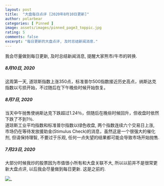 ```yaml
---
layout: post
title:  "大盘每日点评 [2020年8月10日更新]"
author: polarbear
categories: [ Pinned ]
image: assets/images/pinned_page3_toppic.jpg
rating: 5
comments: false
excerpt: "每日更新的大盘点评, 及时总结新闻消息."
---
```


我会尽量做到每日更新, 及时总结新闻消息, 提醒大家熊市/牛市的转换.

##### 8月10日, 2020
这周第一天, 道琼斯指数上涨350点，标准普尔500指数接近历史高点，纳斯达克指数以亏损开始，不过随后在下午晚些时候开始恢复。

##### 8月7日, 2020

当天中午抛售使纳斯达克下跌超过1.24％，但随后在晚些时候回升，但收盘时依然下跌了不到1％.    
道琼斯工业平均指数和标准普尔指数以绿色收盘, 两个指数连续六个交易日上涨, 市场仍在等待发放援助金(Stimulus Check)的消息，虽然这是一个很强大的催化剂, 但请保持理智, 不要过于乐观, 任何一点失望的结果都可能会导致市场开始抛售.

##### 7月23日, 2020

大部分时候我炒的股票因为市值很小所有和大盘关联不大, 所以以前并不是很常更新大盘点评, 以后我会尽量做到每日更新.
这是之前的.

![_]({{site.baseurl}}/assets/images/IMG_2479.jpg) 